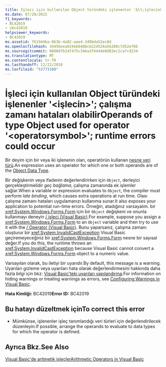 ```yaml
---
title: İşleci için kullanılan Object türündeki işlenenler '&lt;işlecin&gt;'; çalışma zamanı hataları olabilir
ms.date: 07/20/2015
f1_keywords:
- BC42019
- vbc42019
helpviewer_keywords:
- BC42019
ms.assetid: f61944ba-863b-4a82-aae4-249bda52ec8d
ms.openlocfilehash: 34456eea019eb6488c6224526a56280c7d52e76b
ms.sourcegitcommit: 0888d7b24f475c346a3f444de8d83ec1ca7cd234
ms.translationtype: MT
ms.contentlocale: tr-TR
ms.lasthandoff: 12/22/2018
ms.locfileid: "53773100"
---
```

# <a name="operands-of-type-object-used-for-operator-ltoperatorsymbolgt-runtime-errors-could-occur"></a><span data-ttu-id="a598e-102">İşleci için kullanılan Object türündeki işlenenler '&lt;işlecin&gt;'; çalışma zamanı hataları olabilir</span><span class="sxs-lookup"><span data-stu-id="a598e-102">Operands of type Object used for operator '&lt;operatorsymbol&gt;'; runtime errors could occur</span></span>
<span data-ttu-id="a598e-103">Bir deyim için bir veya iki işlenenin olan, operatörün kullanan [nesne veri türü](../../visual-basic/language-reference/data-types/object-data-type.md).</span><span class="sxs-lookup"><span data-stu-id="a598e-103">An expression uses an operator for which one or both operands are of the [Object Data Type](../../visual-basic/language-reference/data-types/object-data-type.md).</span></span>  
  
 <span data-ttu-id="a598e-104">Bir değişkenin veya ifadenin değerlendirirken için `Object`, derleyici gerçekleştirmelidir *geç bağlama*, çalışma zamanında ek işlemler sağlar.</span><span class="sxs-lookup"><span data-stu-id="a598e-104">When a variable or expression evaluates to `Object`, the compiler must perform *late binding*, which causes extra operations at run time.</span></span> <span data-ttu-id="a598e-105">Olası çalışma zamanı hataları uygulamanızı kullanıma sunar.</span><span class="sxs-lookup"><span data-stu-id="a598e-105">It also exposes your application to potential run-time errors.</span></span> <span data-ttu-id="a598e-106">Örneğin, atadığınız varsayalım. bir <xref:System.Windows.Forms.Form> için bir `Object` değişkeni ve onunla kullanmayı deneyin [/ işleci (Visual Basic)](../../visual-basic/language-reference/operators/floating-point-division-operator.md).</span><span class="sxs-lookup"><span data-stu-id="a598e-106">For example, suppose you assign a <xref:System.Windows.Forms.Form> to an `Object` variable and then try to use it with the [/ Operator (Visual Basic)](../../visual-basic/language-reference/operators/floating-point-division-operator.md).</span></span> <span data-ttu-id="a598e-107">Bunu yaparsanız, çalışma zamanı oluşturur bir <xref:System.InvalidCastException> Visual Basic geçiremeyeceğiniz bir <xref:System.Windows.Forms.Form> nesne bir sayısal değer.</span><span class="sxs-lookup"><span data-stu-id="a598e-107">If you do this, the runtime throws an <xref:System.InvalidCastException> because Visual Basic cannot convert a <xref:System.Windows.Forms.Form> object to a numeric value.</span></span>  
  
 <span data-ttu-id="a598e-108">Varsayılan olarak, bu iletiyi bir uyarıdır.</span><span class="sxs-lookup"><span data-stu-id="a598e-108">By default, this message is a warning.</span></span> <span data-ttu-id="a598e-109">Uyarıları gizleme veya uyarıları hata olarak değerlendirmesini hakkında daha fazla bilgi için bkz: [Visual Basic'teki uyarıları yapılandırma](/visualstudio/ide/configuring-warnings-in-visual-basic).</span><span class="sxs-lookup"><span data-stu-id="a598e-109">For information on hiding warnings or treating warnings as errors, see [Configuring Warnings in Visual Basic](/visualstudio/ide/configuring-warnings-in-visual-basic).</span></span>  
  
 <span data-ttu-id="a598e-110">**Hata Kimliği:** BC42019</span><span class="sxs-lookup"><span data-stu-id="a598e-110">**Error ID:** BC42019</span></span>  
  
## <a name="to-correct-this-error"></a><span data-ttu-id="a598e-111">Bu hatayı düzeltmek için</span><span class="sxs-lookup"><span data-stu-id="a598e-111">To correct this error</span></span>  
  
-   <span data-ttu-id="a598e-112">Mümkünse, işlenenler işleç tanımlandığı veri türleri için değerlendirilecek düzenleyin.</span><span class="sxs-lookup"><span data-stu-id="a598e-112">If possible, arrange the operands to evaluate to data types for which the operator is defined.</span></span>  
  
## <a name="see-also"></a><span data-ttu-id="a598e-113">Ayrıca Bkz.</span><span class="sxs-lookup"><span data-stu-id="a598e-113">See Also</span></span>  
 [<span data-ttu-id="a598e-114">Visual Basic'de aritmetik işleçler</span><span class="sxs-lookup"><span data-stu-id="a598e-114">Arithmetic Operators in Visual Basic</span></span>](../../visual-basic/programming-guide/language-features/operators-and-expressions/arithmetic-operators.md)
